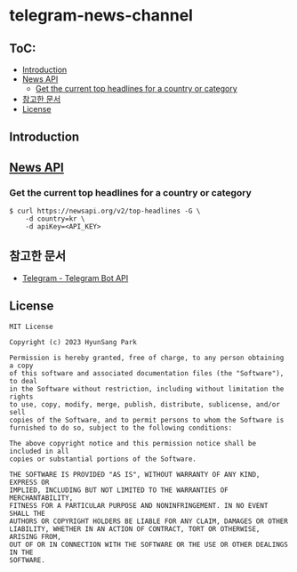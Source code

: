 # telegram-news-channel

## ToC:
- [Introduction](#introduction)
- [News API](#news-api)
  - [Get the current top headlines for a country or category](#get-the-current-top-headlines-for-a-country-or-category)
- [참고한 문서](#-참고한-문서)
- [License](#License)

## Introduction


## [News API](https://newsapi.org/)

### Get the current top headlines for a country or category
```shell
$ curl https://newsapi.org/v2/top-headlines -G \
    -d country=kr \
    -d apiKey=<API_KEY>
```

## 참고한 문서
- [Telegram - Telegram Bot API](https://core.telegram.org/bots/api#sendmessage)

## License
```
MIT License

Copyright (c) 2023 HyunSang Park

Permission is hereby granted, free of charge, to any person obtaining a copy
of this software and associated documentation files (the "Software"), to deal
in the Software without restriction, including without limitation the rights
to use, copy, modify, merge, publish, distribute, sublicense, and/or sell
copies of the Software, and to permit persons to whom the Software is
furnished to do so, subject to the following conditions:

The above copyright notice and this permission notice shall be included in all
copies or substantial portions of the Software.

THE SOFTWARE IS PROVIDED "AS IS", WITHOUT WARRANTY OF ANY KIND, EXPRESS OR
IMPLIED, INCLUDING BUT NOT LIMITED TO THE WARRANTIES OF MERCHANTABILITY,
FITNESS FOR A PARTICULAR PURPOSE AND NONINFRINGEMENT. IN NO EVENT SHALL THE
AUTHORS OR COPYRIGHT HOLDERS BE LIABLE FOR ANY CLAIM, DAMAGES OR OTHER
LIABILITY, WHETHER IN AN ACTION OF CONTRACT, TORT OR OTHERWISE, ARISING FROM,
OUT OF OR IN CONNECTION WITH THE SOFTWARE OR THE USE OR OTHER DEALINGS IN THE
SOFTWARE.
```